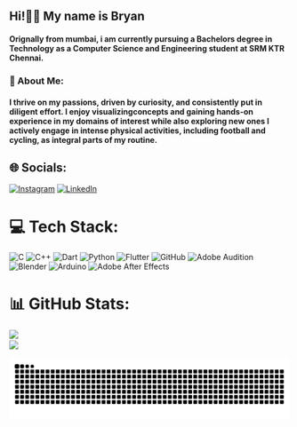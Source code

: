 <h2 align="left">Hi!👋🏼 My name is Bryan</h2>
<h4 align="left">Orignally from mumbai, i am currently pursuing a Bachelors degree in Technology as a Computer Science and Engineering student at SRM KTR Chennai. </h4>
<h3 align="left">💫 About Me:</h3>
<h4>I thrive on my passions, driven by curiosity, and consistently put in diligent effort. I enjoy visualizingconcepts and gaining hands-on experience in my domains of interest while also exploring new ones I actively engage in intense physical activities, including football and cycling, as integral parts of my routine. </h4>

## 🌐 Socials:
[![Instagram](https://img.shields.io/badge/Instagram-%23E4405F.svg?logo=Instagram&logoColor=white)](https://instagram.com/bryann.abraham) [![LinkedIn](https://img.shields.io/badge/LinkedIn-%230077B5.svg?logo=linkedin&logoColor=white)](https://www.linkedin.com/in/bryan-abraham-b44560231/) 

# 💻 Tech Stack:
![C](https://img.shields.io/badge/c-%2300599C.svg?style=for-the-badge&logo=c&logoColor=white) ![C++](https://img.shields.io/badge/c++-%2300599C.svg?style=for-the-badge&logo=c%2B%2B&logoColor=white) ![Dart](https://img.shields.io/badge/dart-%230175C2.svg?style=for-the-badge&logo=dart&logoColor=white) ![Python](https://img.shields.io/badge/python-3670A0?style=for-the-badge&logo=python&logoColor=ffdd54) ![Flutter](https://img.shields.io/badge/Flutter-%2302569B.svg?style=for-the-badge&logo=Flutter&logoColor=white) ![GitHub](https://img.shields.io/badge/GitHub-%23121011.svg?style=for-the-badge&logo=github&logoColor=white) ![Adobe Audition](https://img.shields.io/badge/Adobe%20Audition-9999FF.svg?style=for-the-badge&logo=Adobe%20Audition&logoColor=white) ![Blender](https://img.shields.io/badge/blender-%23F5792A.svg?style=for-the-badge&logo=blender&logoColor=white) ![Arduino](https://img.shields.io/badge/-Arduino-00979D?style=for-the-badge&logo=Arduino&logoColor=white) ![Adobe After Effects](https://img.shields.io/badge/Adobe%20After%20Effects-9999FF.svg?style=for-the-badge&logo=Adobe%20After%20Effects&logoColor=white)
# 📊 GitHub Stats:
![](https://github-readme-stats.vercel.app/api?username=bryaanabraham&theme=dark&hide_border=false&include_all_commits=true&count_private=true)<br/>
![](https://github-readme-streak-stats.herokuapp.com/?user=bryaanabraham&theme=dark&hide_border=false)<br/>

<picture>
  <source media="(prefers-color-scheme: dark)" srcset="https://raw.githubusercontent.com/bryaanabraham/bryaanabraham/output/github-contribution-grid-snake-dark.svg">
  <source media="(prefers-color-scheme: light)" srcset="https://raw.githubusercontent.com/pbryaanabraham/bryaanabraham/output/github-contribution-grid-snake.svg">
  <img alt="github contribution grid snake animation" src="https://raw.githubusercontent.com/bryaanabraham/bryaanabraham/output/github-contribution-grid-snake.svg">
</picture>
